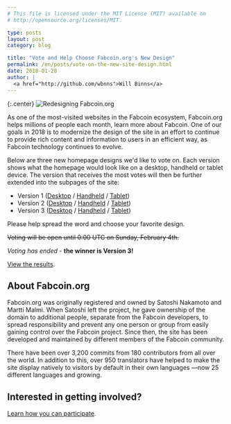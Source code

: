 ```yaml
---
# This file is licensed under the MIT License (MIT) available on
# http://opensource.org/licenses/MIT.

type: posts
layout: post
category: blog

title: "Vote and Help Choose Fabcoin.org's New Design"
permalink: /en/posts/vote-on-the-new-site-design.html
date: 2018-01-28
author: |
  <a href="http://github.com/wbnns">Will Binns</a>
---
```


{:.center}
![Redesigning Fabcoin.org](/img/blog/free/redesigning-homepage.png)

As one of the most-visited websites in the Fabcoin ecosystem, Fabcoin.org helps
millions of people each month, learn more about Fabcoin. One of our goals in
2018 is to modernize the design of the site in an effort to continue to
provide rich content and information to users in an efficient way, as Fabcoin
technology continues to evolve.

Below are three new homepage designs we'd like to vote on. Each version
shows what the homepage would look like on a desktop, handheld or tablet
device. The version that receives the most votes will then be further extended
into the subpages of the site:

+ Version 1 ([Desktop](http://invis.io/W6F8UUDPX#/272286353_1-8-18_Fabcoin-org_Ver1_Desktop_1200px) / [Handheld](http://invis.io/BJF8UVJYA#/272475274_1-8-18_Fabcoin-org_Ver1__Mobile_320px) / [Tablet](http://invis.io/MSF8UUNYZ#/272470844_1-8-18_Fabcoin-org_Ver1_Tablet_768px))
+ Version 2 ([Desktop](http://invis.io/VGFB69IYR#/273185825_12-01-18_Fabcoin-org_Ver2_Desktop_1200px__1) / [Handheld](http://invis.io/TJFC8U3WVK3#/273522832_12-01-18_Fabcoin-org_Ver2__Mobile_320px) / [Tablet](http://invis.io/PXFC8P6MK9W#/273522833_12-01-18_Fabcoin-org_Ver2_Tablet_768px))
+ Version 3 ([Desktop](http://invis.io/6VFF8CB9CJA#/274446152_19-01-18_Fabcoin-org_Ver3_Desktop_1200px) / [Handheld](http://invis.io/SVFG91LJAZ9#/274784637_22-01-18_Fabcoin-org_Ver3__Mobile_320px) / [Tablet](http://invis.io/C6FG9114QGM#/274784638_22-01-18_Fabcoin-org_Ver3_Tablet_768px))

Please help spread the word and choose your favorite design.

<s>Voting will be open until 0:00 UTC on Sunday, February 4th.</s>

*Voting has ended* - **the winner is Version 3!**

[View the results](http://dcdt.typeform.com/report/rv9C1j/rZcaOMYTVMaEiLi1).

## About Fabcoin.org

Fabcoin.org was originally registered and owned by Satoshi Nakamoto and Martti
Malmi. When Satoshi left the project, he gave ownership of the domain to
additional people, separate from the Fabcoin developers, to spread
responsibility and prevent any one person or group from easily gaining control
over the Fabcoin project. Since then, the site has been developed and
maintained by different members of the Fabcoin community.

There have been over 3,200 commits from 180 contributors from all over the
world. In addition to this, over 950 translators have helped to make the site
display natively to visitors by default in their own languages —now 25
different languages and growing.

## Interested in getting involved?

[Learn how you can participate](http://github.com/fabcoin-dot-org/fabcoins.info#how-to-participate).
